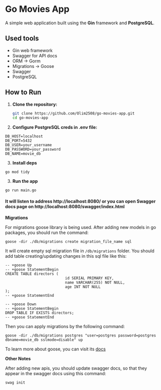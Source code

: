 # Go Movies App

A simple web application built using the **Gin** framework and **PostgreSQL**.

## Used tools
* Gin web framework
* Swagger for API docs
* ORM -> Gorm
* Migrations -> Goose
* Swagger
* PostgreSQL

## How to Run

1. **Clone the repository:**

   ```bash
   git clone https://github.com/Olim2508/go-movies-app.git
   cd go-movies-app

2. **Configure PostgreSQL creds in .env file:**
```
DB_HOST=localhost
DB_PORT=5432
DB_USER=your_username
DB_PASSWORD=your_password
DB_NAME=movie_db
```
3. **Install deps**
```
go mod tidy
```

3. **Run the app**
```
go run main.go
```
#### It will listen to address http://localhost:8080/ or you can open Swagger docs page on http://localhost:8080/swagger/index.html


**Migrations**

For migrations goose library is being used. After adding new models in go packages, you should run the command:
```
goose -dir ./db/migrations create migration_file_name sql
```

It will create empty sql migration file in `/db/migrations` folder. You should add table creating/updating changes in this sql file like this:
```
-- +goose Up
-- +goose StatementBegin
CREATE TABLE directors (
                           id SERIAL PRIMARY KEY,
                           name VARCHAR(255) NOT NULL,
                           age INT NOT NULL
);
-- +goose StatementEnd

-- +goose Down
-- +goose StatementBegin
DROP TABLE IF EXISTS directors;
-- +goose StatementEnd
```


Then you can apply migrations by the following command:
```
goose -dir ./db/migrations postgres "user=postgres password=postgres dbname=movie_db sslmode=disable" up
```

To learn more about goose, you can visit its [docs](https://github.com/pressly/goose?tab=readme-ov-file)


**Other Notes**

After adding new apis, you should update swagger docs, so that they appear in the swagger docs using this command:
```
swag init
```